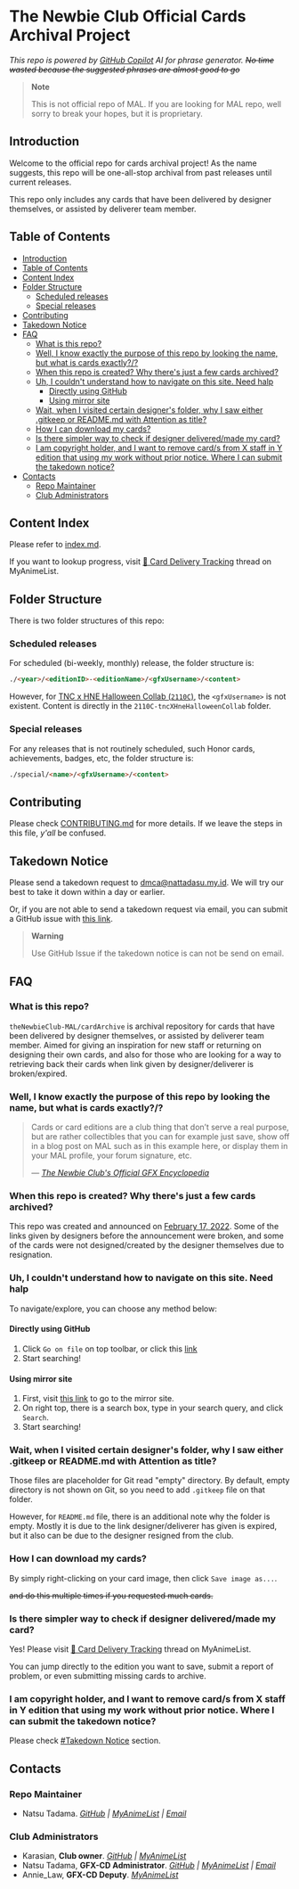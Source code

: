 # The Newbie Club Official Cards Archival Project

*This repo is powered by [GitHub Copilot](https://copilot.github.com) AI for phrase generator. ~~No time wasted because the suggested phrases are almost good to go~~*

> **Note**
> 
> This is not official repo of MAL. If you are looking for MAL repo, well sorry to break your hopes, but it is proprietary.

## Introduction

Welcome to the official repo for cards archival project! As the name suggests, this repo will be one-all-stop archival from past releases until current releases.

This repo only includes any cards that have been delivered by designer themselves, or assisted by deliverer team member.

## Table of Contents

* [Introduction](#introduction)
* [Table of Contents](#table-of-contents)
* [Content Index](#content-index)
* [Folder Structure](#folder-structure)
  * [Scheduled releases](#scheduled-releases)
  * [Special releases](#special-releases)
* [Contributing](#contributing)
* [Takedown Notice](#takedown-notice)
* [FAQ](#faq)
  * [What is this repo?](#what-is-this-repo)
  * [Well, I know exactly the purpose of this repo by looking the name, but what is cards exactly?/?](#well-i-know-exactly-the-purpose-of-this-repo-by-looking-the-name-but-what-is-cards-exactly)
  * [When this repo is created? Why there's just a few cards archived?](#when-this-repo-is-created-why-theres-just-a-few-cards-archived)
  * [Uh, I couldn't understand how to navigate on this site. Need halp](#uh-i-couldnt-understand-how-to-navigate-on-this-site-need-halp)
    * [Directly using GitHub](#directly-using-github)
    * [Using mirror site](#using-mirror-site)
  * [Wait, when I visited certain designer's folder, why I saw either .gitkeep or README.md with Attention as title?](#wait-when-i-visited-certain-designers-folder-why-i-saw-either-gitkeep-or-readmemd-with-attention-as-title)
  * [How I can download my cards?](#how-i-can-download-my-cards)
  * [Is there simpler way to check if designer delivered/made my card?](#is-there-simpler-way-to-check-if-designer-deliveredmade-my-card)
  * [I am copyright holder, and I want to remove card/s from X staff in Y edition that using my work without prior notice. Where I can submit the takedown notice?](#i-am-copyright-holder-and-i-want-to-remove-cards-from-x-staff-in-y-edition-that-using-my-work-without-prior-notice-where-i-can-submit-the-takedown-notice)
* [Contacts](#contacts)
  * [Repo Maintainer](#repo-maintainer)
  * [Club Administrators](#club-administrators)

## Content Index

Please refer to [index.md](index.md).

If you want to lookup progress, visit [🚚 Card Delivery Tracking](https://myanimelist.net/forum/?topicid=1981019) thread on MyAnimeList.

## Folder Structure

There is two folder structures of this repo:

### Scheduled releases

For scheduled (bi-weekly, monthly) release, the folder structure is:

```html
./<year>/<editionID>-<editionName>/<gfxUsername>/<content>
```

However, for [TNC x HNE Halloween Collab (`2110C`)](2021/2110C-tncXHneHalloweenCollab), the `<gfxUsername>` is not existent. Content is directly in the `2110C-tncXHneHalloweenCollab` folder.

### Special releases

For any releases that is not routinely scheduled, such Honor cards, achievements, badges, etc, the folder structure is:

```html
./special/<name>/<gfxUsername>/<content>
```

## Contributing

Please check [CONTRIBUTING.md](CONTRIBUTING.md) for more details. If we leave the steps in this file, *y'all* be confused.

## Takedown Notice

Please send a takedown request to dmca@nattadasu.my.id. We will try our best to take it down within a day or earlier.

Or, if you are not able to send a takedown request via email, you can submit a GitHub issue with [this link](https://github.com/theNewbieClub-MAL/cardArchive/issues/new?assignees=nattadasu&labels=takedown&template=takedownNotice.yml&title=%5BTakedown+Notice%5D+XYZ+Edition+by+ABC+staff).

> **Warning**
> 
> Use GitHub Issue if the takedown notice is can not be send on email.

## FAQ

### What is this repo?

`theNewbieClub-MAL/cardArchive` is archival repository for cards that have been delivered by designer themselves, or assisted by deliverer team member. Aimed for giving an inspiration for new staff or returning on designing their own cards, and also for those who are looking for a way to retrieving back their cards when link given by designer/deliverer is broken/expired.

### Well, I know exactly the purpose of this repo by looking the name, but what is cards exactly?/?

> Cards or card editions are a club thing that don’t serve a real purpose, but are rather collectibles that you can for example just save, show off in a blog post on MAL such as in this example here, or display them in your MAL profile, your forum signature, etc.
>
> — [*The Newbie Club's Official GFX Encyclopedia*](https://thenewbieclub-mal.github.io/gfxEncyclopedia/#/gfx/cards)

### When this repo is created? Why there's just a few cards archived?

This repo was created and announced on [February 17, 2022](https://github.com/theNewbieClub-MAL/cardArchive/commit/6bd360bd212f2de1178fa1802474f2bd9e26f197). Some of the links given by designers before the announcement were broken, and some of the cards were not designed/created by the designer themselves due to resignation.

### Uh, I couldn't understand how to navigate on this site. Need halp

To navigate/explore, you can choose any method below:

#### Directly using GitHub

1. Click `Go on file` on top toolbar, or click this [link](https://github.com/theNewbieClub-MAL/cardArchive/find/main)
2. Start searching!

#### Using mirror site

1. First, visit [this link](https://theNewbieClub-MAL.github.io/cardArchive/) to go to the mirror site.
2. On right top, there is a search box, type in your search query, and click `Search`.
3. Start searching!

### Wait, when I visited certain designer's folder, why I saw either .gitkeep or README.md with Attention as title?

Those files are placeholder for Git read "empty" directory. By default, empty directory is not shown on Git, so you need to add `.gitkeep` file on that folder.

However, for `README.md` file, there is an additional note why the folder is empty. Mostly it is due to the link designer/deliverer has given is expired, but it also can be due to the designer resigned from the club.

### How I can download my cards?

By simply right-clicking on your card image, then click `Save image as...`.

~~and do this multiple times if you requested much cards.~~

### Is there simpler way to check if designer delivered/made my card?

Yes! Please visit [🚚 Card Delivery Tracking](https://myanimelist.net/forum/?topicid=1981019) thread on MyAnimeList.

You can jump directly to the edition you want to save, submit a report of problem, or even submitting missing cards to archive.

### I am copyright holder, and I want to remove card/s from X staff in Y edition that using my work without prior notice. Where I can submit the takedown notice?

Please check [#Takedown Notice](#takedown-notice) section.

## Contacts

### Repo Maintainer

* Natsu Tadama. *[GitHub](https://github.com/nattadasu) | [MyAnimeList](https://myanimelist.net/profile/nattadasu) | [Email](mailto:hello@nattadasu.my.id)*

### Club Administrators

* Karasian, **Club owner**. *[GitHub](https://github.com/Karasian) | [MyAnimeList](https://myanimelist.net/profile/Karasian)*
* Natsu Tadama, **GFX-CD Administrator**. *[GitHub](https://github.com/nattadasu) | [MyAnimeList](https://myanimelist.net/profile/nattadasu) | [Email](mailto:hello@nattadasu.my.id)*
* Annie_Law, **GFX-CD Deputy**. *[MyAnimeList](https://myanimelist.net/profile/Annie_Law)*
